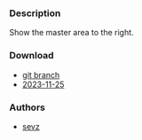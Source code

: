 ### Description
Show the master area to the right.

### Download
- [git branch](https://codeberg.org/sevz/dwl/src/branch/master-right)
- [2023-11-25](https://codeberg.org/dwl/dwl-patches/raw/branch/main/patches/master-right/master-right.patch)

### Authors
- [sevz](https://codeberg.org/sevz)
